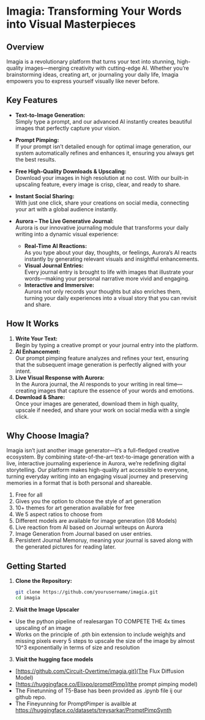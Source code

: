 # Imagia: Transforming Your Words into Visual Masterpieces

## Overview
Imagia is a revolutionary platform that turns your text into stunning, high-quality images—merging creativity with cutting-edge AI. Whether you’re brainstorming ideas, creating art, or journaling your daily life, Imagia empowers you to express yourself visually like never before.

## Key Features
- **Text-to-Image Generation:**  
  Simply type a prompt, and our advanced AI instantly creates beautiful images that perfectly capture your vision.

- **Prompt Pimping:**  
  If your prompt isn’t detailed enough for optimal image generation, our system automatically refines and enhances it, ensuring you always get the best results.

- **Free High-Quality Downloads & Upscaling:**  
  Download your images in high resolution at no cost. With our built-in upscaling feature, every image is crisp, clear, and ready to share.

- **Instant Social Sharing:**  
  With just one click, share your creations on social media, connecting your art with a global audience instantly.

- **Aurora – The Live Generative Journal:**  
  Aurora is our innovative journaling module that transforms your daily writing into a dynamic visual experience:
  - **Real-Time AI Reactions:**  
    As you type about your day, thoughts, or feelings, Aurora’s AI reacts instantly by generating relevant visuals and insightful enhancements.
  - **Visual Journal Entries:**  
    Every journal entry is brought to life with images that illustrate your words—making your personal narrative more vivid and engaging.
  - **Interactive and Immersive:**  
    Aurora not only records your thoughts but also enriches them, turning your daily experiences into a visual story that you can revisit and share.

## How It Works
1. **Write Your Text:**  
   Begin by typing a creative prompt or your journal entry into the platform.
2. **AI Enhancement:**  
   Our prompt pimping feature analyzes and refines your text, ensuring that the subsequent image generation is perfectly aligned with your intent.
3. **Live Visual Response with Aurora:**  
   In the Aurora journal, the AI responds to your writing in real time—creating images that capture the essence of your words and emotions.
4. **Download & Share:**  
   Once your images are generated, download them in high quality, upscale if needed, and share your work on social media with a single click.

## Why Choose Imagia?
Imagia isn’t just another image generator—it’s a full-fledged creative ecosystem. By combining state-of-the-art text-to-image generation with a live, interactive journaling experience in Aurora, we’re redefining digital storytelling. Our platform makes high-quality art accessible to everyone, turning everyday writing into an engaging visual journey and preserving memories in a format that is both personal and shareable.

1. Free for all
2. Gives you the option to choose the style of art generation
3. 10+ themes for art generation available for free
4. We 5 aspect ratios to choose from 
5. Different models are available for image generation (08 Models)
6. Live reaction from AI based on Journal writeups on Aurora
7. Image Generation from Journal based on user entries.
8. Persistent Journal Memoruy, meaning your journal is saved along with the generated pictures for reading later. 


## Getting Started
1. **Clone the Repository:**
   ```bash
   git clone https://github.com/yourusername/imagia.git
   cd imagia

2. **Visit the Image Upscaler**
- Use the python pipeline of realesargan TO COMPETE THE 4x times upscaling of an image
- Works on the principle of .pth bin extension to include weighjts and missing pixels every 5  steps to upscale the size of the image by 
almost 10^3 exponentially in terms of size and resolution


3. **Visit the hugging face models**
- [https://github.com/Circuit-Overtime/imagia.git](The Flux Diffusion Model)
- [https://huggingface.co/Elixpo/promptPimp](the prompt pimping model)
- The Finetunning of T5-Base has been provided as .ipynb file ij our github repo.
- The Fineyunning for PromptPimper is availble at https://huggingface.co/datasets/treysarkar/PromptPimpSynth


